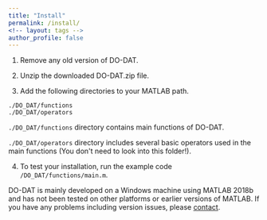 ```yaml
---
title: "Install"
permalink: /install/
<!-- layout: tags -->
author_profile: false
---
```

1. Remove any old version of DO-DAT.

2. Unzip the downloaded DO-DAT.zip file.

3. Add the following directories to your MATLAB path.
```
./DO_DAT/functions
./DO_DAT/operators
```

`./DO_DAT/functions` directory contains main functions of DO-DAT.

`./DO_DAT/operators` directory includes several basic operators used in the main functions (You don't need to look into this folder!).

4. To test your installation, run the example code `/DO_DAT/functions/main.m`.

DO-DAT is mainly developed on a Windows machine using MATLAB 2018b and has not been tested on other platforms or earlier versions of MATLAB.
If you have any problems including version issues, please [contact](https://do-dat.github.io/contact/).

